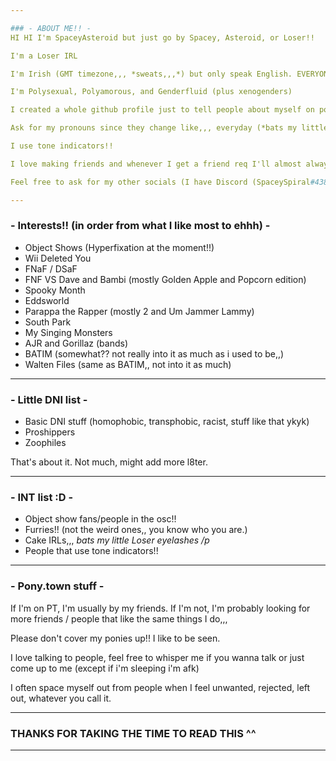 ```yaml
---

### - ABOUT ME!! -
HI HI I'm SpaceyAsteroid but just go by Spacey, Asteroid, or Loser!!

I'm a Loser IRL

I'm Irish (GMT timezone,,, *sweats,,,*) but only speak English. EVERYONE I KNOW IS AMERICAN and im like so far ahead of them.

I'm Polysexual, Polyamorous, and Genderfluid (plus xenogenders)

I created a whole github profile just to tell people about myself on pony.town :D

Ask for my pronouns since they change like,,, everyday (*bats my little genderfluid eyelashes*)

I use tone indicators!!

I love making friends and whenever I get a friend req I'll almost always accept it so feel free to friend me if you want to ^^ ( I might miss some since I'm off tab/afk alot :( )

Feel free to ask for my other socials (I have Discord (SpaceySpiral#4384, I won't accept friend requests on Discord unless I know who you are, ask me before you friend me/tell me your tag idk), VRChat, a Nintendo Switch, a Playstation [PS4], ROBLOX, and more,,)

---
```


### - Interests!! (in order from what I like most to ehhh) -
- Object Shows (Hyperfixation at the moment!!)
- Wii Deleted You
- FNaF / DSaF
- FNF VS Dave and Bambi (mostly Golden Apple and Popcorn edition)
- Spooky Month
- Eddsworld
- Parappa the Rapper (mostly 2 and Um Jammer Lammy)
- South Park
- My Singing Monsters
- AJR and Gorillaz (bands)
- BATIM (somewhat?? not really into it as much as i used to be,,)
- Walten Files (same as BATIM,, not into it as much)

---

### - Little DNI list -
- Basic DNI stuff (homophobic, transphobic, racist, stuff like that ykyk)
- Proshippers
- Zoophiles

That's about it. Not much, might add more l8ter.

---

### - INT list :D -
- Object show fans/people in the osc!!
- Furries!! (not the weird ones,, you know who you are.)
- Cake IRLs,,, *bats my little Loser eyelashes /p*
- People that use tone indicators!!

---

### - Pony.town stuff -

If I'm on PT, I'm usually by my friends. If I'm not, I'm probably looking for more friends / people that like the same things I do,,,

Please don't cover my ponies up!! I like to be seen.

I love talking to people, feel free to whisper me if you wanna talk or just come up to me (except if i'm sleeping i'm afk)

I often space myself out from people when I feel unwanted, rejected, left out, whatever you call it. 

---

### THANKS FOR TAKING THE TIME TO READ THIS ^^

---
